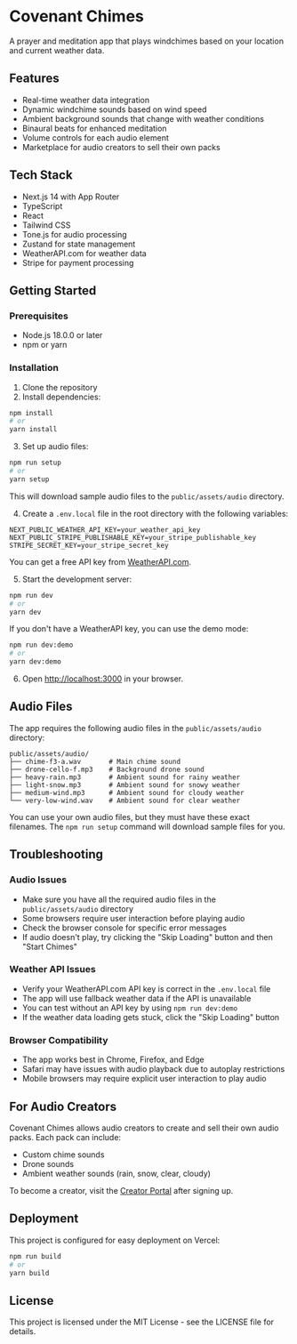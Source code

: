 # Covenant Chimes

A prayer and meditation app that plays windchimes based on your location and current weather data.

## Features

- Real-time weather data integration
- Dynamic windchime sounds based on wind speed
- Ambient background sounds that change with weather conditions
- Binaural beats for enhanced meditation
- Volume controls for each audio element
- Marketplace for audio creators to sell their own packs

## Tech Stack

- Next.js 14 with App Router
- TypeScript
- React
- Tailwind CSS
- Tone.js for audio processing
- Zustand for state management
- WeatherAPI.com for weather data
- Stripe for payment processing

## Getting Started

### Prerequisites

- Node.js 18.0.0 or later
- npm or yarn

### Installation

1. Clone the repository
2. Install dependencies:

```bash
npm install
# or
yarn install
```

3. Set up audio files:

```bash
npm run setup
# or
yarn setup
```

This will download sample audio files to the `public/assets/audio` directory.

4. Create a `.env.local` file in the root directory with the following variables:

```
NEXT_PUBLIC_WEATHER_API_KEY=your_weather_api_key
NEXT_PUBLIC_STRIPE_PUBLISHABLE_KEY=your_stripe_publishable_key
STRIPE_SECRET_KEY=your_stripe_secret_key
```

You can get a free API key from [WeatherAPI.com](https://www.weatherapi.com/).

5. Start the development server:

```bash
npm run dev
# or
yarn dev
```

If you don't have a WeatherAPI key, you can use the demo mode:

```bash
npm run dev:demo
# or
yarn dev:demo
```

6. Open [http://localhost:3000](http://localhost:3000) in your browser.

## Audio Files

The app requires the following audio files in the `public/assets/audio` directory:

```
public/assets/audio/
├── chime-f3-a.wav       # Main chime sound
├── drone-cello-f.mp3    # Background drone sound
├── heavy-rain.mp3       # Ambient sound for rainy weather
├── light-snow.mp3       # Ambient sound for snowy weather
├── medium-wind.mp3      # Ambient sound for cloudy weather
└── very-low-wind.wav    # Ambient sound for clear weather
```

You can use your own audio files, but they must have these exact filenames. The `npm run setup` command will download sample files for you.

## Troubleshooting

### Audio Issues

- Make sure you have all the required audio files in the `public/assets/audio` directory
- Some browsers require user interaction before playing audio
- Check the browser console for specific error messages
- If audio doesn't play, try clicking the "Skip Loading" button and then "Start Chimes"

### Weather API Issues

- Verify your WeatherAPI.com API key is correct in the `.env.local` file
- The app will use fallback weather data if the API is unavailable
- You can test without an API key by using `npm run dev:demo`
- If the weather data loading gets stuck, click the "Skip Loading" button

### Browser Compatibility

- The app works best in Chrome, Firefox, and Edge
- Safari may have issues with audio playback due to autoplay restrictions
- Mobile browsers may require explicit user interaction to play audio

## For Audio Creators

Covenant Chimes allows audio creators to create and sell their own audio packs. Each pack can include:

- Custom chime sounds
- Drone sounds
- Ambient weather sounds (rain, snow, clear, cloudy)

To become a creator, visit the [Creator Portal](/creators) after signing up.

## Deployment

This project is configured for easy deployment on Vercel:

```bash
npm run build
# or
yarn build
```

## License

This project is licensed under the MIT License - see the LICENSE file for details.

